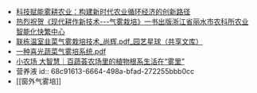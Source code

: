 - [科技赋能雾耕农业：构建新时代农业循环经济的创新路径](https://www.zwkf.net/xxlr1.asp?ID=14194)
- [热烈祝贺《现代耕作新技术---气雾栽培》一书出版浙江省丽水市农科所农业智能化快繁中心](https://www.zwkf.net/userweb/web554/xxlr1.asp?ID=12880)
- [联栋温室韭菜气雾栽培技术_尚辉.pdf_园艺星球（共享文库）](http://www.horticulture.cn/p-4920.html)
- [一种喜光蔬菜气雾培系统.pdf](https://www.zhuanlichaxun.net/p-7319080.html)
- [小农场 大智慧｜百蔬荟农场里的植物根系生活在“雾里”](https://baijiahao.baidu.com/s?id=1747894123483990857)
- 营养液
  id:: 68c91613-6664-498a-bfad-272255bbb0cc
- [[窗外气雾培]]